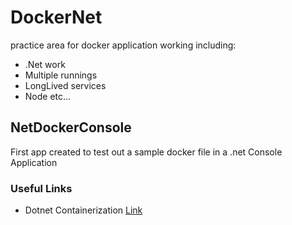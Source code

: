 # DockerNet

practice area for docker application working including:

-   .Net work
-   Multiple runnings
-   LongLived services
-   Node etc...

## NetDockerConsole

First app created to test out a sample docker file in a .net Console Application

### Useful Links

-   Dotnet Containerization [Link](https://docs.microsoft.com/en-us/dotnet/core/docker/build-container?tabs=windows)
